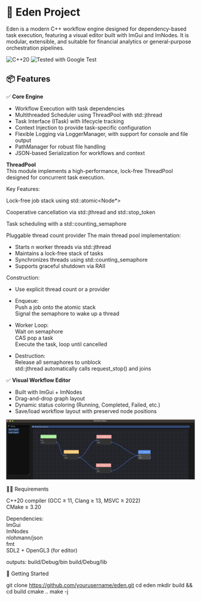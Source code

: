 # 🧪 Eden Project

Eden is a modern C++ workflow engine designed for dependency-based task execution, featuring a visual editor built with ImGui and ImNodes. It is modular, extensible, and suitable for financial analytics or general-purpose orchestration pipelines.

![C++20](https://img.shields.io/badge/C%2B%2B-20-blue.svg)
![Tested with Google Test](https://img.shields.io/badge/tested-Google%20Test-success)


## 📦 Features

✅ **Core Engine**
- Workflow Execution with task dependencies  
- Multithreaded Scheduler using ThreadPool with std::jthread  
- Task Interface (ITask) with lifecycle tracking  
- Context Injection to provide task-specific configuration  
- Flexible Logging via LoggerManager, with support for console and file output  
- PathManager for robust file handling  
- JSON-based Serialization for workflows and context  


**ThreadPool**  
This module implements a high-performance, lock-free ThreadPool designed for concurrent task execution.

Key Features:

Lock-free job stack using std::atomic<Node*>

Cooperative cancellation via std::jthread and std::stop_token

Task scheduling with a std::counting_semaphore

Pluggable thread count provider
The main thread pool implementation:  

- Starts n worker threads via std::jthread  
- Maintains a lock-free stack of tasks  
- Synchronizes threads using std::counting_semaphore  
- Supports graceful shutdown via RAII  

Construction:  

- Use explicit thread count or a provider  

- Enqueue:  
Push a job onto the atomic stack  
Signal the semaphore to wake up a thread  

- Worker Loop:  
Wait on semaphore  
CAS pop a task  
Execute the task, loop until cancelled

- Destruction:  
Release all semaphores to unblock  
std::jthread automatically calls request_stop() and joins  


✅ **Visual Workflow Editor**
- Built with ImGui + ImNodes
- Drag-and-drop graph layout
- Dynamic status coloring (Running, Completed, Failed, etc.)
- Save/load workflow layout with preserved node positions

![Alt text](EdenWorkflowEditor.png)

🧑‍💻 Requirements

C++20 compiler (GCC ≥ 11, Clang ≥ 13, MSVC ≥ 2022)  
CMake ≥ 3.20  

Dependencies:  
ImGui  
ImNodes  
nlohmann/json  
fmt  
SDL2 + OpenGL3 (for editor)  


outputs:
    build/Debug/bin
    build/Debug/lib


🚀 Getting Started

git clone https://github.com/yourusername/eden.git
cd eden
mkdir build && cd build
cmake ..
make -j
